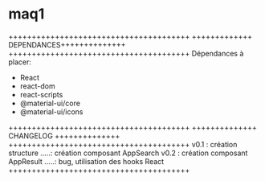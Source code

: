 # maq1

+++++++++++++++++++++++++++++++++++++++
+++++++++++++ DEPENDANCES++++++++++++++
+++++++++++++++++++++++++++++++++++++++
Dépendances à placer: 
  - React
  - react-dom
  - react-scripts
  - @material-ui/core
  - @material-ui/icons

+++++++++++++++++++++++++++++++++++++++
++++++++++++++ CHANGELOG ++++++++++++++
+++++++++++++++++++++++++++++++++++++++
v0.1 : création structure
.....: création composant AppSearch
v0.2 : création composant AppResult
.....: bug, utilisation des hooks React
+++++++++++++++++++++++++++++++++++++++
